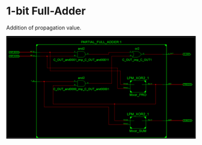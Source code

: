 # 1-bit Full-Adder

Addition of propagation value.

![Alt text](../../../../images/PFA.png?raw=true "Title")
